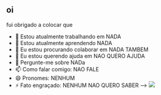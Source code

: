 ## oi
fui obrigado a colocar que

- 🔭 Estou atualmente trabalhando em NADA
- 🌱 Estou atualmente aprendendo NADA 
- 👯 Eu estou procurando colaborar em NADA TAMBEM
- 🤔 Eu estou querendo ajuda em NAO QUERO AJUDA
- 💬 Pergunte-me sobre NADa
- 📫 Como falar comigo: NAO FALE
- 😄 Pronomes: NENHUM
- ⚡ Fato engraçado: NENHUM NAO QUERO SABER
-->
![](https://media1.tenor.com/m/sHQ-pT6yhg8AAAAC/spongebob-spongebob-meme.gif)
